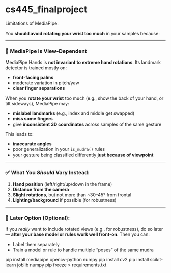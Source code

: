 # cs445_finalproject



Limitations of MediaPipe:

You **should avoid rotating your wrist too much** in your samples because:

---

### 🤖 MediaPipe is View-Dependent

MediaPipe Hands is **not invariant to extreme hand rotations**. Its landmark detector is trained mostly on:

* **front-facing palms**
* moderate variation in pitch/yaw
* **clear finger separations**

When you **rotate your wrist** too much (e.g., show the back of your hand, or tilt sideways), MediaPipe may:

* **mislabel landmarks** (e.g., index and middle get swapped)
* **miss some fingers**
* give **inconsistent 3D coordinates** across samples of the same gesture

This leads to:

* **inaccurate angles**
* poor generalization in your `is_mudra()` rules
* your gesture being classified differently **just because of viewpoint**

---

### ✅ What You *Should* Vary Instead:

1. **Hand position** (left/right/up/down in the frame)
2. **Distance from the camera**
3. **Slight rotations**, but not more than \~30–45° from frontal
4. **Lighting/background** if possible (for robustness)

---

### 🔁 Later Option (Optional):

If you *really* want to include rotated views (e.g., for robustness), do so later — **after your base model or rules work well front-on**. Then you can:

* Label them separately
* Train a model or rule to handle multiple “poses” of the same mudra







pip install mediapipe opencv-python numpy
pip install cv2
pip install scikit-learn joblib numpy
pip freeze > requirements.txt                       